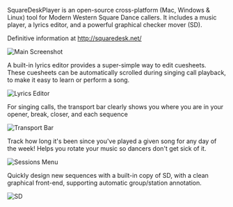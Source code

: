 SquareDeskPlayer is an open-source cross-platform (Mac, Windows & Linux) tool
for Modern Western Square Dance callers.  It includes a music player,
a lyrics editor, and a powerful graphical checker mover (SD).

Definitive information at http://squaredesk.net/

![Main Screenshot](https://mpogue2.github.io/images/musicplayer.png)

A built-in lyrics editor provides a super-simple way to edit cuesheets.  
These cuesheets can be automatically scrolled during singing call playback, to make it easy
to learn or perform a song.

![Lyrics Editor](https://mpogue2.github.io/images/lyricseditor.png)

For singing calls, the transport bar clearly shows you where you are
in your opener, break, closer, and each sequence

![Transport Bar](https://mpogue2.github.io/images/singingcallbar.png)

Track how long it's been since you've played a given song for any day
of the week! Helps you rotate your music so dancers don't get sick of
it.

![Sessions Menu](https://mpogue2.github.io/images/sessions.png)

Quickly design new sequences with a built-in copy of SD, with a clean
graphical front-end, supporting automatic group/station annotation.

![SD](https://mpogue2.github.io/images/sd.png)
